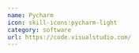 ```yaml
---
name: Pycharm
icon: skill-icons:pycharm-light
category: software
url: https://code.visualstudio.com/
---
```

